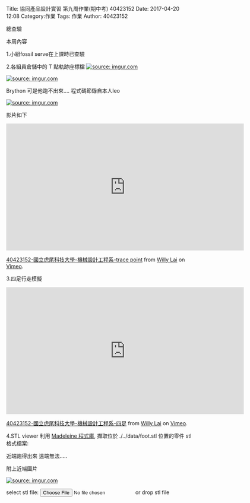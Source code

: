 Title: 協同產品設計實習 第九周作業(期中考) 40423152
Date: 2017-04-20 12:08
Category:作業
Tags: 作業
Author: 40423152

總查驗

<!-- PELICAN_END_SUMMARY -->

本周內容

1.小組fossil serve在上課時已查驗

2.各組員倉儲中的 T 點軌跡座標檔
<a href="http://imgur.com/ZI1ot4t"><img src="http://i.imgur.com/ZI1ot4t.png" title="source: imgur.com" /></a>

<a href="http://imgur.com/6Gv0ine"><img src="http://i.imgur.com/6Gv0ine.png" title="source: imgur.com" /></a>

Brython 可是他跑不出來....
程式碼節錄自本人leo

<a href="http://imgur.com/qmxnRHL"><img src="http://i.imgur.com/qmxnRHL.png" title="source: imgur.com" /></a>

<script type="text/javascript" 
    src="./../data/Brython-3.3.1/brython.js">
</script>
<script type="text/javascript" 
    src="./../data/Brython-3.3.1/brython_stdlib.js">
</script>

<!-- 啟動 Brython -->

<script>
window.onload=function(){
brython(1);
}
</script>

<!-- 以下實際利用  Brython 畫四連桿 trace point 路徑-->

<canvas id="fourbar" width="800" height="1200"></canvas>

<div id="container1"></div>

<script type="text/python3">
from browser import document as doc
from browser import html
import math
# 準備繪圖畫布
canvas = doc["fourbar"]
container1 = doc['container1']
ctx = canvas.getContext("2d")

fourbar_data = open("./../work/HW.csv").read()
fourbar_list = fourbar_data.splitlines()
#container1 <= fourbar_list[0]
# 以下可以利用 ctx 物件進行畫圖
# 先畫一條直線
ctx.beginPath()
# 設定線的寬度為 1 個單位
ctx.lineWidth = 0.5
# 利用 transform 將 y 座標反轉, 且 offset canvas.height
# (X scale, X skew, Y skew, Y scale, X offset, Y offset)
# 配合圖形位置進行座標轉換
ctx.transform(1, 0, 0, -1, canvas.width/2+250, canvas.height/2+100)
# 畫出 x 與 y 座標線
# 各座標值放大 8 倍
ratio = 8
ctx.moveTo(0, 0)
ctx.lineTo(-30*ratio, 0)
start_point = fourbar_list[0].split(",")
ctx.moveTo(float(start_point[0])*ratio, float(start_point[1])*ratio)
count = 0
for data in fourbar_list[1:]:
    point = data.split(",")
    #count = count + 1
    #container1 <= str(count) + ":" + point[0] + "," + point[1]
    #container1 <= html.BR()
    ctx.lineTo(float(point[0])*ratio, float(point[1])*ratio)
# 設定顏色為藍色, 也可以使用 "rgb(0, 0, 255)" 字串設定顏色值
ctx.strokeStyle = "blue"
# 實際執行畫線
ctx.stroke()
ctx.closePath()
</script>

影片如下

<iframe src="https://player.vimeo.com/video/214495718" width="640" height="342" frameborder="0" webkitallowfullscreen mozallowfullscreen allowfullscreen></iframe>
<p><a href="https://vimeo.com/214495718">40423152-國立虎尾科技大學-機械設計工程系-trace point</a> from <a href="https://vimeo.com/user46451216">Willy Lai</a> on <a href="https://vimeo.com">Vimeo</a>.</p>


3.四足行走模擬

<iframe src="https://player.vimeo.com/video/214495571" width="640" height="342" frameborder="0" webkitallowfullscreen mozallowfullscreen allowfullscreen></iframe>
<p><a href="https://vimeo.com/214495571">40423152-國立虎尾科技大學-機械設計工程系-四足</a> from <a href="https://vimeo.com/user46451216">Willy Lai</a> on <a href="https://vimeo.com">Vimeo</a>.</p>

4.STL viewer
利用 <a href="https://github.com/JinJunho/Madeleine.js">Madeleine 程式庫</a>, 擷取位於 ./../data/foot.stl 位置的零件 stl 格式檔案:

近端跑得出來 遠端無法.....

附上近端圖片

<a href="http://imgur.com/1AxGAVn"><img src="http://i.imgur.com/1AxGAVn.png" title="source: imgur.com" /></a>

<link href="./../data/madeleine/src/css/Madeleine.css" rel="stylesheet">
<script src="./../data/madeleine/src/lib/stats.js"></script>
<script src="./../data/madeleine/src/lib/detector.js"></script>
<script src="./../data/madeleine/src/lib/three.min.js"></script>
<script src="./../data/madeleine/src/Madeleine.js"></script>

<div id="target" class="madeleine"></div>

<script>
window.onload = function(){
    var madeleine = new Madeleine({
      target: 'target', // target div id
      data: './../data/foot.stl', // data path
      path: './../data/madeleine/src/' // path to source directory from current html file
    });
}; 
</script>

<script src="https://cdnjs.cloudflare.com/ajax/libs/three.js/r68/three.min.js"
></script>
<script src="https://rawgit.com/mrdoob/three.js/master/examples/js/controls/TrackballControls.js"
></script>
<script src="./../data/w9/loader.js"></script>
<script src="./../data/w9/stl.js"></script>
<div>
select stl file: <input type="file" id="file" /> or drop stl file
</div>
<div id="view"></div>